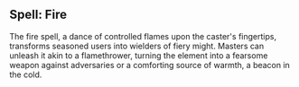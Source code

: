 ## Spell: Fire

The fire spell, a dance of controlled flames upon the caster's fingertips, transforms seasoned users into wielders of fiery might. Masters can unleash it akin to a flamethrower, turning the element into a fearsome weapon against adversaries or a comforting source of warmth, a beacon in the cold.